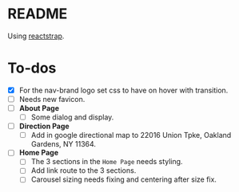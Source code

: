 # README
Using [reactstrap](https://reactstrap.github.io/).


# To-dos
- [x] For the nav-brand logo set css to have on hover with transition.
- [ ] Needs new favicon.
- [ ] __About Page__
  - [ ] Some dialog and display.
- [ ] __Direction Page__
  - [ ] Add in google directional map to 22016 Union Tpke, Oakland Gardens, NY 11364.
- [ ] __Home Page__
  - [ ] The 3 sections in the `Home Page` needs styling.
  - [ ] Add link route to the 3 sections.
  - [ ] Carousel sizing needs fixing and centering after size fix.
